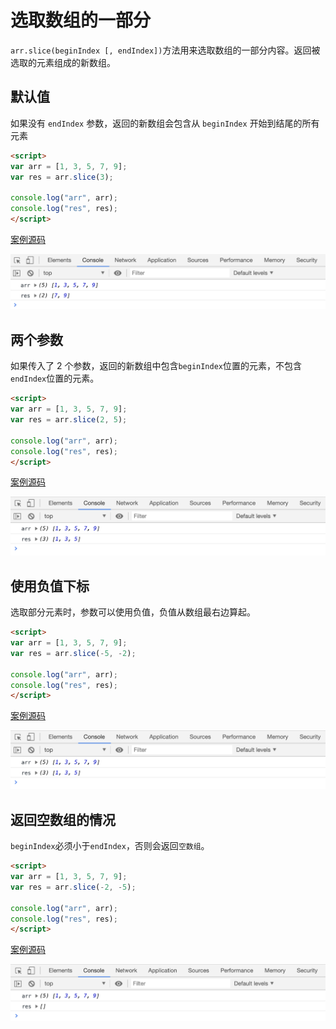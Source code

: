 # 选取数组的一部分

`arr.slice(beginIndex [, endIndex])`方法用来选取数组的一部分内容。返回被选取的元素组成的新数组。

## 默认值

如果没有 `endIndex` 参数，返回的新数组会包含从 `beginIndex` 开始到结尾的所有元素

```html
<script>
var arr = [1, 3, 5, 7, 9];
var res = arr.slice(3);

console.log("arr", arr);
console.log("res", res);
</script>
```

[案例源码](./demo/demo02.html)

![](./images/02.png)

## 两个参数

如果传入了 2 个参数，返回的新数组中包含`beginIndex`位置的元素，不包含`endIndex`位置的元素。

```html
<script>
var arr = [1, 3, 5, 7, 9];
var res = arr.slice(2, 5);

console.log("arr", arr);
console.log("res", res);
</script>
```

[案例源码](./demo/demo03.html)

![](./images/03.png)

## 使用负值下标

选取部分元素时，参数可以使用负值，负值从数组最右边算起。

```html
<script>
var arr = [1, 3, 5, 7, 9];
var res = arr.slice(-5, -2);

console.log("arr", arr);
console.log("res", res);
</script>
```

[案例源码](./demo/demo04.html)

![](./images/04.png)

## 返回空数组的情况

`beginIndex`必须小于`endIndex`，否则会返回`空数组`。

```html
<script>
var arr = [1, 3, 5, 7, 9];
var res = arr.slice(-2, -5);

console.log("arr", arr);
console.log("res", res);
</script>
```

[案例源码](./demo/demo05.html)

![](./images/05.png)
